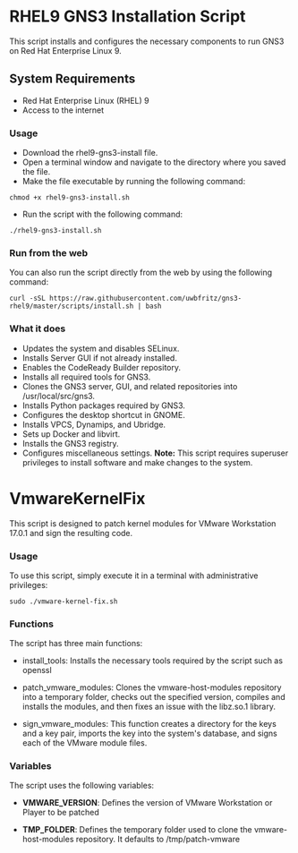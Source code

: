 # RHEL9 GNS3 Installation Script
This script installs and configures the necessary components to run GNS3 on Red Hat Enterprise Linux 9.

## System Requirements
- Red Hat Enterprise Linux (RHEL) 9
- Access to the internet

### Usage
- Download the rhel9-gns3-install file.
- Open a terminal window and navigate to the directory where you saved the file.
- Make the file executable by running the following command:
```
chmod +x rhel9-gns3-install.sh
```
- Run the script with the following command:
```
./rhel9-gns3-install.sh
```

### Run from the web
You can also run the script directly from the web by using the following command:
```
curl -sSL https://raw.githubusercontent.com/uwbfritz/gns3-rhel9/master/scripts/install.sh | bash
```


### What it does
- Updates the system and disables SELinux.
- Installs Server GUI if not already installed.
- Enables the CodeReady Builder repository.
- Installs all required tools for GNS3.
- Clones the GNS3 server, GUI, and related repositories into /usr/local/src/gns3.
- Installs Python packages required by GNS3.
- Configures the desktop shortcut in GNOME.
- Installs VPCS, Dynamips, and Ubridge.
- Sets up Docker and libvirt.
- Installs the GNS3 registry.
- Configures miscellaneous settings.
**Note:** This script requires superuser privileges to install software and make changes to the system.

# VmwareKernelFix
This script is designed to patch kernel modules for VMware Workstation 17.0.1 and sign the resulting code. 

### Usage
To use this script, simply execute it in a terminal with administrative privileges:

```
sudo ./vmware-kernel-fix.sh
```

### Functions
The script has three main functions:

- install_tools: Installs the necessary tools required by the script such as openssl

- patch_vmware_modules: Clones the vmware-host-modules repository into a temporary folder, checks out the specified version, compiles and installs the modules, and then fixes an issue with the libz.so.1 library.

- sign_vmware_modules: This function creates a directory for the keys and a key pair, imports the key into the system's database, and signs each of the VMware module files.

### Variables
The script uses the following variables:

- **VMWARE_VERSION**: Defines the version of VMware Workstation or Player to be patched

- **TMP_FOLDER**: Defines the temporary folder used to clone the vmware-host-modules repository. It defaults to /tmp/patch-vmware
